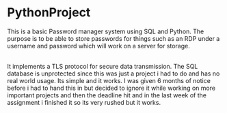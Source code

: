 # PythonProject
This is a basic Password manager system using SQL and Python. The purpose is to be able to store passwords for things such as an RDP under a username and password which will work on a server for storage.

<br>
It implements a TLS protocol for secure data transmission. The SQL database is unprotected since this was just a project i had to do and has no real world usage. Its simple and it works.
I was given 6 months of notice before i had to hand this in but decided to ignore it while working on more important projects and then the deadline hit and in the last week of the assignment i finished it so its very rushed but it works.
